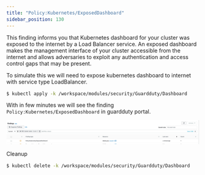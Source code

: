 ```yaml
---
title: "Policy:Kubernetes/ExposedDashboard"
sidebar_position: 130
---
```


This finding informs you that Kubernetes dashboard for your cluster was exposed to the internet by a Load Balancer service. An exposed dashboard makes the management interface of your cluster accessible from the internet and allows adversaries to exploit any authentication and access control gaps that may be present.


To simulate this we will need to expose kubernetes dashboard to internet with service type LoadBalancer.

```bash
$ kubectl apply -k /workspace/modules/security/Guardduty/Dashboard
```

With in few minutes we will see the finding `Policy:Kubernetes/ExposedDashboard` in guardduty portal. 

![](finding-4.png)


Cleanup
```bash
$ kubectl delete -k /workspace/modules/security/Guardduty/Dashboard
```